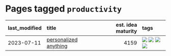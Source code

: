 # Pages tagged `productivity`

|last_modified|title|est. idea maturity|tags
|:---|:---|---:|:---|
|2023-07-11|[personalized anything](../personalized_anything.md)|4159|[![](https://img.shields.io/badge/tag-gdpr_data_export-96f12e)](../tags/gdpr_data_export.md) [![](https://img.shields.io/badge/tag-llm-5e378d)](../tags/llm.md) [![](https://img.shields.io/badge/tag-personalization-394ee4)](../tags/personalization.md) [![](https://img.shields.io/badge/tag-productivity-cc5ed7)](../tags/productivity.md)|